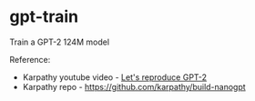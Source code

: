 # gpt-train
Train a GPT-2 124M model

Reference:
* Karpathy youtube video - [Let's reproduce GPT-2](https://www.youtube.com/watch?v=l8pRSuU81PU&t=1166s)
* Karpathy repo - https://github.com/karpathy/build-nanogpt
